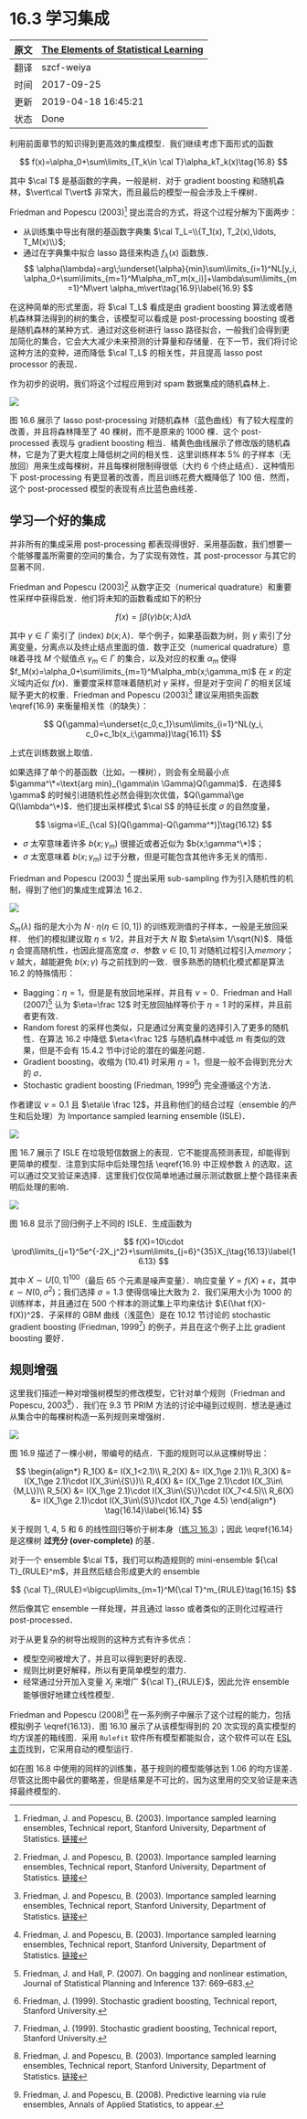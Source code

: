 # 16.3 学习集成

| 原文   | [The Elements of Statistical Learning](https://web.stanford.edu/~hastie/ElemStatLearn/printings/ESLII_print12.pdf#page=635) |
| ---- | ---------------------------------------- |
| 翻译   | szcf-weiya                               |
| 时间   | 2017-09-25                               |
| 更新|2019-04-18 16:45:21|
|状态|Done|

利用前面章节的知识得到更高效的集成模型．我们继续考虑下面形式的函数

$$
f(x)=\alpha_0+\sum\limits_{T_k\in \cal T}\alpha_kT_k(x)\tag{16.8}
$$

其中 $\cal T$ 是基函数的字典，一般是树．对于 gradient boosting 和随机森林，$\vert\cal T\vert$ 非常大，而且最后的模型一般会涉及上千棵树．

Friedman and Popescu (2003)[^1] 提出混合的方式，将这个过程分解为下面两步：

- 从训练集中导出有限的基函数字典集 $\cal T_L=\\{T_1(x), T_2(x),\ldots, T_M(x)\\}$;
- 通过在字典集中拟合 lasso 路径来构造 $f_\lambda(x)$ 函数族．
$$
\alpha(\lambda)=arg\;\underset{\alpha}{min}\sum\limits_{i=1}^NL[y_i, \alpha_0+\sum\limits_{m=1}^M\alpha_mT_m(x_i)]+\lambda\sum\limits_{m=1}^M\vert \alpha_m\vert\tag{16.9}\label{16.9}
$$

在这种简单的形式里面，将 $\cal T_L$ 看成是由 gradient boosting 算法或者随机森林算法得到的树的集合，该模型可以看成是 post-processing boosting 或者是随机森林的某种方式．通过对这些树进行 lasso 路径拟合，一般我们会得到更加简化的集合，它会大大减少未来预测的计算量和存储量．在下一节，我们将讨论这种方法的变种，进而降低 $\cal T_L$ 的相关性，并且提高 lasso post processor 的表现．

作为初步的说明，我们将这个过程应用到对 spam 数据集成的随机森林上．

![](../img/16/fig16.6.png)

图 16.6 展示了 lasso post-processing 对随机森林（蓝色曲线）有了较大程度的改善，并且将森林降至了 $40$ 棵树，而不是原来的 $1000$ 棵．这个 post-processed 表现与 gradient boosting 相当．橘黄色曲线展示了修改版的随机森林，它是为了更大程度上降低树之间的相关性．这里训练样本 $5\%$ 的子样本（无放回）用来生成每棵树，并且每棵树限制得很低（大约 6 个终止结点）．这种情形下 post-processing 有更显著的改善，而且训练花费大概降低了 $100$ 倍．然而，这个 post-processed 模型的表现有点比蓝色曲线差．

## 学习一个好的集成

并非所有的集成采用 post-processing 都表现得很好．采用基函数，我们想要一个能够覆盖所需要的空间的集合，为了实现有效性，其 post-processor 与其它的显著不同．

Friedman and Popescu (2003)[^1] 从数字正交（numerical quadrature）和重要性采样中获得启发．他们将未知的函数看成如下的积分

$$
f(x)=\int\beta(\gamma)b(x;\lambda)d\lambda\tag{16.10}
$$

其中 $\gamma\in \Gamma$ 索引了 (index) $b(x;\lambda)$．举个例子，如果基函数为树，则 $\gamma$ 索引了分离变量，分离点以及终止结点里面的值．数字正交（numerical quadrature）意味着寻找 $M$ 个赋值点 $\gamma_m\in\Gamma$ 的集合，以及对应的权重 $\alpha_m$ 使得 $f_M(x)=\alpha_0+\sum\limits_{m=1}^M\alpha_mb(x;\gamma_m)$ 在 $x$ 的定义域内近似 $f(x)$．重要度采样意味着随机对 $\gamma$ 采样，但是对于空间 $\Gamma$ 的相关区域赋予更大的权重．Friedman and Popescu (2003)[^1] 建议采用损失函数 \eqref{16.9} 来衡量相关性（的缺失）：

$$
Q(\gamma)=\underset{c_0,c_1}\sum\limits_{i=1}^NL(y_i, c_0+c_1b(x_i;\gamma))\tag{16.11}
$$

上式在训练数据上取值．

如果选择了单个的基函数（比如，一棵树），则会有全局最小点 $\gamma^\*=\text{arg min}_{\gamma\in \Gamma}Q(\gamma)$．在选择$ \gamma$ 的时候引进随机性必然会得到次优值，$Q(\gamma)\ge Q(\lambda^\*)$．他们提出采样模式 $\cal S$ 的特征长度 $\sigma$ 的自然度量，

$$
\sigma=\E_{\cal S}[Q(\gamma)-Q(\gamma^*)]\tag{16.12}
$$

- $\sigma$ 太窄意味着许多 $b(x;\gamma_m)$ 很接近或者近似为 $b(x;\gamma^\*)$；
- $\sigma$ 太宽意味着 $b(x;\gamma_m)$ 过于分散，但是可能包含其他许多无关的情形．

Friedman and Popescu (2003) [^1] 提出采用 sub-sampling 作为引入随机性的机制，得到了他们的集成生成算法 16.2．


![](../img/16/alg16.2.png)

$S_m(\lambda)$ 指的是大小为 $N\cdot \eta (\eta\in [0, 1])$ 的训练观测值的子样本，一般是无放回采样． 他们的模拟建议取 $\eta\le 1/2$，并且对于大 $N$ 取 $\eta\sim 1/\sqrt{N}$．降低 $\eta$ 会提高随机性，也因此提高宽度 $\sigma$．参数 $\nu\in[0, 1]$ 对随机过程引入*memory*；$\nu$ 越大，越能避免 $b(x;\gamma)$ 与之前找到的一致．很多熟悉的随机化模式都是算法 16.2 的特殊情形：

- Bagging：$\eta=1$，但是是有放回地采样，并且有 $\nu=0$．Friedman and Hall (2007)[^2] 认为 $\eta=\frac 12$ 时无放回抽样等价于 $\eta=1$ 时的采样，并且前者更有效．
- Random forest 的采样也类似，只是通过分离变量的选择引入了更多的随机性．在算法 16.2 中降低 $\eta<\frac 12$ 与随机森林中减低 $m$ 有类似的效果，但是不会有 15.4.2 节中讨论的潜在的偏差问题．
- Gradient boosting，收缩为 (10.41) 时采用 $\eta=1$，但是一般不会得到充分大的 $\sigma$．
- Stochastic gradient boosting (Friedman, 1999[^3]) 完全遵循这个方法．

作者建议 $\nu=0.1$ 且 $\eta\le \frac 12$，并且称他们的结合过程（ensemble 的产生和后处理）为 Importance sampled learning ensemble (ISLE)．

![](../img/16/fig16.7.png)

图 16.7 展示了 ISLE 在垃圾短信数据上的表现．它不能提高预测表现，却能得到更简单的模型．注意到实际中后处理包括 \eqref{16.9} 中正规参数 $\lambda$ 的选取，这可以通过交叉验证来选择．这里我们仅仅简单地通过展示测试数据上整个路径来表明后处理的影响．

![](../img/16/fig16.8.png)

图 16.8 显示了回归例子上不同的 ISLE．生成函数为

$$
f(X)=10\cdot \prod\limits_{j=1}^5e^{-2X_j^2}+\sum\limits_{j=6}^{35}X_j\tag{16.13}\label{16.13}
$$

其中 $X\sim U[0,1]^{100}$（最后 65 个元素是噪声变量）．响应变量 $Y=f(X)+\varepsilon$，其中 $\varepsilon\sim N(0,\sigma^2)$；我们选择 $\sigma=1.3$ 使得信噪比大致为 2．我们采用大小为 1000 的训练样本，并且通过在 500 个样本的测试集上平均来估计 $\E(\hat f(X)-f(X))^2$．子采样的 GBM 曲线（浅蓝色）是在 10.12 节讨论的 stochastic gradient boosting (Friedman, 1999[^3]) 的例子，并且在这个例子上比 gradient boosting 要好．

## 规则增强

这里我们描述一种对增强树模型的修改模型，它针对单个规则（Friedman and Popescu, 2003[^1]）．我们在 9.3 节 PRIM 方法的讨论中碰到过规则．想法是通过从集合中的每棵树构造一系列规则来增强树．

![](../img/16/fig16.9.png)

图 16.9 描述了一棵小树，带编号的结点．下面的规则可以从这棵树导出：

$$
\begin{align*}
R_1(X) &= I(X_1<2.1)\\
R_2(X) &= I(X_1\ge 2.1)\\
R_3(X) &= I(X_1\ge 2.1)\cdot I(X_3\in\{S\})\\
R_4(X) &= I(X_1\ge 2.1)\cdot I(X_3\in\{M,L\})\\
R_5(X) &= I(X_1\ge 2.1)\cdot I(X_3\in\{S\})\cdot I(X_7<4.5)\\
R_6(X) &= I(X_1\ge 2.1)\cdot I(X_3\in\{S\})\cdot I(X_7\ge 4.5)
\end{align*}
\tag{16.14}\label{16.14}
$$

关于规则 1, 4, 5 和 6 的线性回归等价于树本身（[练习 16.3](https://github.com/szcf-weiya/ESL-CN/issues/189)）；因此 \eqref{16.14} 是这棵树 **过充分 (over-complete)** 的基．

对于一个 ensemble $\cal T$，我们可以构造规则的 mini-ensemble ${\cal T}_{RULE}^m$，并且然后结合形成更大的 ensemble

$$
{\cal T}_{RULE}=\bigcup\limits_{m=1}^M{\cal T}^m_{RULE}\tag{16.15}
$$

然后像其它 ensemble 一样处理，并且通过 lasso 或者类似的正则化过程进行 post-processed．

对于从更复杂的树导出规则的这种方式有许多优点：

- 模型空间被增大了，并且可以得到更好的表现．
- 规则比树更好解释，所以有更简单模型的潜力．
- 经常通过分开加入变量 $X_j$ 来增广 ${\cal T}_{RULE}$，因此允许 ensemble 能够很好地建立线性模型．

Friedman and Popescu (2008)[^4] 在一系列例子中展示了这个过程的能力，包括模拟例子 \eqref{16.13}．图 16.10 展示了从该模型得到的 20 次实现的真实模型的均方误差的箱线图．采用 `Rulefit` 软件所有模型都能拟合，这个软件可以在 [ESL 主页](https://web.stanford.edu/~hastie/ElemStatLearn/)找到，它采用自动的模型运行．

如在图 16.8 中使用的同样的训练集，基于规则的模型能够达到 1.06 的均方误差．尽管这比图中最优的要略差，但是结果是不可比的，因为这里用的交叉验证是来选择最终模型的．

[^1]: Friedman, J. and Popescu, B. (2003). Importance sampled learning ensembles, Technical report, Stanford University, Department of Statistics. [链接](https://pdfs.semanticscholar.org/966f/fe536f84efd15c1379dad9adffe90b20676f.pdf)
[^2]: Friedman, J. and Hall, P. (2007). On bagging and nonlinear estimation, Journal of Statistical Planning and Inference 137: 669–683.
[^3]: Friedman, J. (1999). Stochastic gradient boosting, Technical report, Stanford University.
[^4]: Friedman, J. and Popescu, B. (2008). Predictive learning via rule ensembles, Annals of Applied Statistics, to appear.